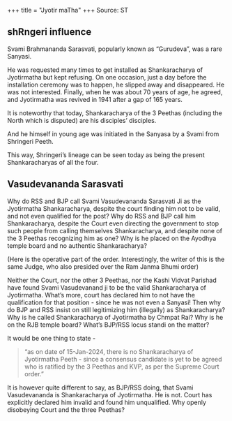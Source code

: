 +++
title = "Jyotir maTha"
+++
Source: ST



## shRngeri influence
Svami Brahmananda Sarasvati, popularly known as “Gurudeva”, was a rare Sanyasi.

He was requested many times to get installed as Shankaracharya of Jyotirmatha but kept refusing. On one occasion, just a day before the installation ceremony was to happen, he slipped away and disappeared. He was not interested. Finally, when he was about 70 years of age, he  agreed, and Jyotirmatha was revived in 1941 after a gap of 165 years.

It is noteworthy that today, Shankaracharya of the 3 Peethas (including the North which is disputed) are his disciples’ disciples.

And he himself in young age was initiated in the Sanyasa by a Svami from Shringeri Peeth.

This way, Shringeri’s lineage can be seen today as being the present Shankaracharyas of all the four.

## Vasudevananda Sarasvati
Why do RSS and BJP call Svami Vasudevananda Sarasvati Ji as the Jyotirmatha Shankaracharya, despite the court finding him not to be valid, and not even qualified for the post? Why do RSS and BJP call him Shankaracharya, despite the Court even directing the government to stop such people from calling themselves Shankaracharya, and despite none of the 3 Peethas recognizing him as one? Why is he placed on the Ayodhya temple board and no authentic Shankaracharya?

(Here is the operative part of the order. Interestingly, the writer of this is the same Judge, who also presided over the Ram Janma Bhumi order)

Neither the Court, nor the other 3 Peethas, nor the Kashi Vidvat Parishad have found Svami Vasudevanand ji to be the valid Shankaracharya of Jyotirmatha. What’s more, court has declared him to not have the qualification for that position - since he was not even a Sanyasi! Then why do BJP and RSS insist on still legitimizing him (illegally) as Shankaracharya? Why is he called Shankaracharya of Jyotirmatha by Chmpat Rai? Why is he on the RJB temple board? What’s BJP/RSS locus standi on the matter?

It would be one thing to state - 

> “as on date of 15-Jan-2024, there is no Shankaracharya of Jyotirmatha Peeth - since a consensus candidate is yet to be agreed who is ratified by the 3 Peethas and KVP, as per the Supreme Court order.”

It is however quite different to say, as BJP/RSS doing, that Svami Vasudevananda is Shankaracharya of Jyotirmatha. He is not. Court has explicitly declared him invalid and found him unqualified. Why openly disobeying Court and the three Peethas?
